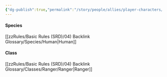 ```yaml
---
{"dg-publish":true,"permalink":"/story/people/allies/player-characters/bartholomew-emerson/"}
---
```


#### Species
[[zzRules/Basic Rules (SRD)/04) Backlink Glossary/Species/Human\|Human]]
#### Class
[[zzRules/Basic Rules (SRD)/04) Backlink Glossary/Classes/Ranger/Ranger\|Ranger]]